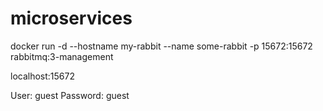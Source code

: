 # microservices



docker run -d --hostname my-rabbit --name some-rabbit -p 15672:15672 rabbitmq:3-management

localhost:15672

User: guest
Password: guest